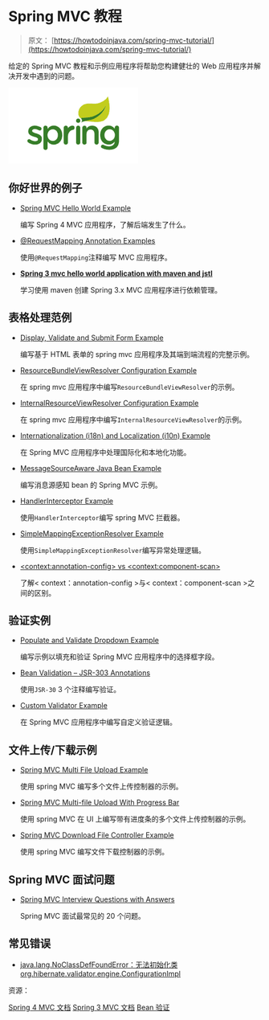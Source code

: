 # Spring MVC 教程

> 原文： [https://howtodoinjava.com/spring-mvc-tutorial/](https://howtodoinjava.com/spring-mvc-tutorial/)

给定的 Spring MVC 教程和示例应用程序将帮助您构建健壮的 Web 应用程序并解决开发中遇到的问题。

![Spring tutorials](img/85bf44a9b4d267aa37013e855837852e.jpg)

## 你好世界的例子

*   [Spring MVC Hello World Example](//howtodoinjava.com/spring/spring-mvc/spring-mvc-hello-world-example/)

    编写 Spring 4 MVC 应用程序，了解后端发生了什么。

*   [@RequestMapping Annotation Examples](//howtodoinjava.com/spring/spring-mvc/spring-mvc-requestmapping-annotation-examples/)

    使用`@RequestMapping`注释编写 MVC 应用程序。

*   [**Spring 3 mvc hello world application with maven and jstl**](//howtodoinjava.com/jstl/spring-3-mvc-hello-world-application-with-maven-and-jstl/)

    学习使用 maven 创建 Spring 3.x MVC 应用程序进行依赖管理。

## 表格处理范例

*   [Display, Validate and Submit Form Example](//howtodoinjava.com/spring/spring-mvc/spring-mvc-display-validate-and-submit-form-example/)

    编写基于 HTML 表单的 spring mvc 应用程序及其端到端流程的完整示例。

*   [ResourceBundleViewResolver Configuration Example](//howtodoinjava.com/spring/spring-mvc/spring-mvc-resourcebundleviewresolver-configuration-example/)

    在 spring mvc 应用程序中编写`ResourceBundleViewResolver`的示例。

*   [InternalResourceViewResolver Configuration Example](//howtodoinjava.com/spring/spring-mvc/spring-mvc-internalresourceviewresolver-configuration-example/)

    在 spring mvc 应用程序中编写`InternalResourceViewResolver`的示例。

*   [Internationalization (i18n) and Localization (i10n) Example](//howtodoinjava.com/spring/spring-mvc/spring-mvc-internationalization-i18n-and-localization-i10n-example/)

    在 Spring MVC 应用程序中处理国际化和本地化功能。

*   [MessageSourceAware Java Bean Example](//howtodoinjava.com/spring/spring-mvc/spring-messagesourceaware-java-bean-example/)

    编写消息源感知 bean 的 Spring MVC 示例。

*   [HandlerInterceptor Example](//howtodoinjava.com/spring/spring-mvc/spring-intercepting-requests-using-handlerinterceptor-with-example/)

    使用`HandlerInterceptor`编写 spring MVC 拦截器。

*   [SimpleMappingExceptionResolver Example](//howtodoinjava.com/spring/spring-mvc/spring-mvc-simplemappingexceptionresolver-example/)

    使用`SimpleMappingExceptionResolver`编写异常处理逻辑。

*   [&lt;context:annotation-config&gt; vs &lt;context:component-scan&gt;](//howtodoinjava.com/spring/spring-mvc/spring-mvc-difference-between-contextannotation-config-vs-contextcomponent-scan/)

    了解&lt; context：annotation-config &gt;与&lt; context：component-scan &gt;之间的区别。

## 验证实例

*   [Populate and Validate Dropdown Example](//howtodoinjava.com/spring/spring-mvc/spring-mvc-populate-and-validate-dropdown-example/)

    编写示例以填充和验证 Spring MVC 应用程序中的选择框字段。

*   [Bean Validation – JSR-303 Annotations](//howtodoinjava.com/spring/spring-mvc/spring-bean-validation-example-with-jsr-303-annotations/)

    使用`JSR-30` 3 个注释编写验证。

*   [Custom Validator Example](//howtodoinjava.com/spring/spring-mvc/spring-mvc-custom-validator-example/)

    在 Spring MVC 应用程序中编写自定义验证逻辑。

## 文件上传/下载示例

*   [Spring MVC Multi File Upload Example](//howtodoinjava.com/spring/spring-mvc/spring-mvc-multi-file-upload-example/)

    使用 spring MVC 编写多个文件上传控制器的示例。

*   [Spring MVC Multi-file Upload With Progress Bar](//howtodoinjava.com/spring/spring-mvc/spring-mvc-multi-file-upload-with-progress-bar/)

    使用 spring MVC 在 UI 上编写带有进度条的多个文件上传控制器的示例。

*   [Spring MVC Download File Controller Example](//howtodoinjava.com/spring/spring-mvc/spring-mvc-download-file-controller-example/)

    使用 spring MVC 编写文件下载控制器的示例。

## Spring MVC 面试问题

*   [Spring MVC Interview Questions with Answers](//howtodoinjava.com/spring/spring-mvc/spring-mvc-interview-questions-with-answers/)

    Spring MVC 面试最常见的 20 个问题。

## 常见错误

*   [java.lang.NoClassDefFoundError：无法初始化类 org.hibernate.validator.engine.ConfigurationImpl](//howtodoinjava.com/spring/spring-mvc/solved-java-lang-noclassdeffounderror-could-not-initialize-class-org-hibernate-validator-engine-configurationimpl/)

资源：

[Spring 4 MVC 文档](https://docs.spring.io/spring/docs/4.2.x/spring-framework-reference/html/spring-web.html)
[Spring 3 MVC 文档](https://docs.spring.io/spring/docs/3.2.x/spring-framework-reference/html/spring-web.html)
[Bean 验证](http://beanvalidation.org/1.0/spec/)